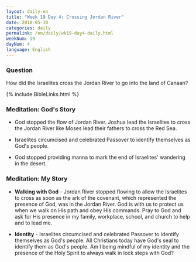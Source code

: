 ```yaml
---
layout: daily-en
title: "Week 19 Day 4: Crossing Jordan River"
date: 2018-05-30
categories: daily
permalink: /en/daily/wk19-day4-daily.html
weekNum: 19
dayNum: 4
language: English
---
```

### Question     
How did the Israelites cross the Jordan River to go into the land of Canaan?

{% include BibleLinks.html %} 

### Meditation: God's Story   
+ God stopped the flow of Jordan River. Joshua lead the Israelites to cross the Jordan River like Moses lead their fathers to cross the Red Sea. 

+ Israelites circumcised and celebrated Passover to identify themselves as God's people. 

+ God stopped providing manna to mark the end of Israelites' wandering in the desert. 

### Meditation: My Story   
+ **Walking with God** - Jordan River stopped flowing to allow the Israelites to cross as soon as the ark of the covenant, which represented the presence of God, was in the Jordan River. God is with us to protect us when we walk on His path and obey His commands. Pray to God and ask for His presence in my family, workplace, school, and church to help and to lead me. 

+ **Identity** - Israelites circumcised and celebrated Passover to identify themselves as God's people. All Christians today have God's seal to identify them as God's people. Am I being mindful of my identity and the presence of the Holy Spirit to always walk in lock steps with God? 

